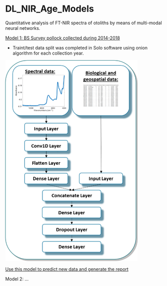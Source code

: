 # DL_NIR_Age_Models
Quantitative analysis of FT-NIR spectra of otoliths by means of multi-modal neural networks.

[Model 1: BS Survey pollock collected during 2014-2018](https://github.com/NOAA-Fisheries-AFSC-Age-and-Growth/age_model_pollock_BSsurvey_2014-2018)
* Traint/test data split was completed in Solo software using onion algorithm for each collection year. 

![](/images/m_picture.png)

[Use this model to predict new data and generate the report](https://github.com/NOAA-Fisheries-AFSC-Age-and-Growth/age_predictions_pollock_BSsurvey2014-2018model)

Model 2: ...
